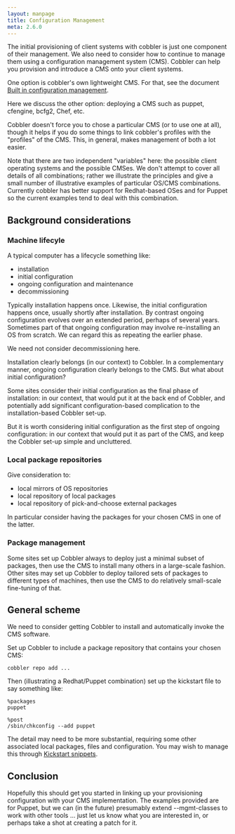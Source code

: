 ```yaml
---
layout: manpage
title: Configuration Management
meta: 2.6.0
---
```


<p>The initial provisioning of client systems with cobbler is just one component of their management. We also need to consider how to continue to manage them using a configuration management system (CMS). Cobbler can help you provision and introduce a CMS onto your client systems.</p>

<p>One option is cobbler's own lightweight CMS.  For that, see the document <a href="Built%20in%20configuration%20management">Built in configuration management</a>.</p>

<p>Here we discuss the other option: deploying a CMS such as puppet, cfengine, bcfg2, Chef, etc.</p>

<p>Cobbler doesn't force you to chose a particular CMS (or to use one at all), though it helps if you do some things to link cobbler's profiles with the "profiles" of the CMS. This, in general, makes management of both a lot easier.</p>

<p>Note that there are two independent "variables" here: the possible client operating systems and the possible CMSes.  We don't attempt to cover all details of all combinations; rather we illustrate the principles and give a small number of illustrative examples of particular OS/CMS combinations. Currently cobbler has better support for Redhat-based OSes and for Puppet so the current examples tend to deal with this combination.</p>

<h2>Background considerations</h2>

<h3>Machine lifecyle</h3>

<p>A typical computer has a lifecycle something like:</p>

<ul>
<li>installation</li>
<li>initial configuration</li>
<li>ongoing configuration and maintenance</li>
<li>decommissioning</li>
</ul>


<p>Typically installation happens once.  Likewise, the initial configuration happens once, usually shortly after installation.  By contrast ongoing configuration evolves over an extended period, perhaps of several years.  Sometimes part of that ongoing configuration may involve re-installing an OS from scratch.  We can regard this as repeating the earlier phase.</p>

<p>We need not consider decommissioning here.</p>

<p>Installation clearly belongs (in our context) to Cobbler.  In a complementary manner, ongoing configuration clearly belongs to the CMS.  But what about initial configuration?</p>

<p>Some sites consider their initial configuration as the final phase of installation: in our context, that would put it at the back end of Cobbler, and potentially add significant configuration-based complication to the installation-based Cobbler set-up.</p>

<p>But it is worth considering initial configuration as the first step of ongoing configuration: in our context that would put it as part of the CMS, and keep the Cobbler set-up simple and uncluttered.</p>

<h3>Local package repositories</h3>

<p>Give consideration to:</p>

<ul>
<li>local mirrors of OS repositories</li>
<li>local repository of local packages</li>
<li>local repository of pick-and-choose external packages</li>
</ul>


<p>In particular consider having the packages for your chosen CMS in one of the latter.</p>

<h3>Package management</h3>

<p>Some sites set up Cobbler always to deploy just a minimal subset of packages, then use the CMS to install many others in a large-scale fashion.  Other sites may set up Cobbler to deploy tailored sets of packages to different types of machines, then use the CMS to do relatively small-scale fine-tuning of that.</p>

<h2>General scheme</h2>

<p>We need to consider getting Cobbler to install and automatically invoke the CMS software.</p>

<p>Set up Cobbler to include a package repository that contains your chosen CMS:</p>

<pre><code>cobbler repo add ...
</code></pre>

<p>Then (illustrating a Redhat/Puppet combination) set up the kickstart file to say something like:</p>

<pre><code>%packages
puppet

%post
/sbin/chkconfig --add puppet
</code></pre>

<p>The detail may need to be more substantial, requiring some other associated local packages, files and configuration.  You may wish to manage this through <a href="Kickstart%20Snippets">Kickstart snippets</a>.</p>

<h2>Conclusion</h2>

<p>Hopefully this should get you started in linking up your
provisioning configuration with your CMS
implementation. The examples provided are for Puppet, but we can
(in the future) presumably extend --mgmt-classes to work with other
tools ... just let us know what you are interested in, or perhaps
take a shot at creating a patch for it.</p>
